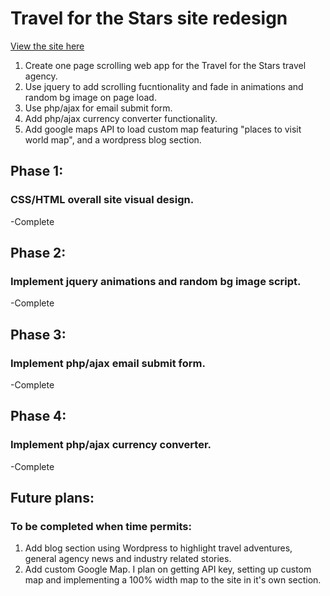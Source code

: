 <h1>Travel for the Stars site redesign</h1>
<a href="http://www.travelforthestars.com" target="blank">View the site here</a>

1. Create one page scrolling web app for the Travel for the Stars travel agency.
2. Use jquery to add scrolling fucntionality and fade in animations and random bg image on page load.
3. Use php/ajax for email submit form.
4. Add php/ajax currency converter functionality.
5. Add google maps API to load custom map featuring "places to visit world map", and a wordpress blog section.




<h2>Phase 1:</h2>
<h3>CSS/HTML overall site visual design.</h3>
-Complete

<h2>Phase 2:</h2>
<h3>Implement jquery animations and random bg image script.</h3>
-Complete

<h2>Phase 3:</h2>
<h3>Implement php/ajax email submit form.</h3>
-Complete

<h2>Phase 4:</h2>
<h3>Implement php/ajax currency converter.</h3>
-Complete


<h2>Future plans:</h2>
<h3>To be completed when time permits:</h3>

1. Add blog section using Wordpress to highlight travel adventures, general agency news and industry related stories.
2. Add custom Google Map. I plan on getting API key, setting up custom map and implementing a 100% width map to the site in it's own section.

